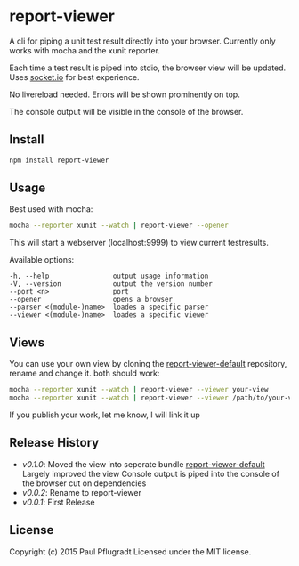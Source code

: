 # report-viewer

A cli for piping a unit test result directly into your browser.
Currently only works with mocha and the xunit reporter.

Each time a test result is piped into stdio, the browser view will be updated.
Uses [socket.io](http://socket.io/) for best experience.

No livereload needed.
Errors will be shown prominently on top.

The console output will be visible in the console of the browser.

## Install

```sh
npm install report-viewer

```

## Usage
Best used with mocha:
```sh
mocha --reporter xunit --watch | report-viewer --opener
```
This will start a webserver (localhost:9999) to view current testresults.

Available options:
```
-h, --help                output usage information
-V, --version             output the version number
--port <n>                port
--opener                  opens a browser
--parser <(module-)name>  loades a specific parser
--viewer <(module-)name>  loades a specific viewer
```

## Views

You can use your own view by cloning the [report-viewer-default](https://github.com/paulpflug/report-viewer-default) repository, rename and change it.
both should work:
```sh
mocha --reporter xunit --watch | report-viewer --viewer your-view
mocha --reporter xunit --watch | report-viewer --viewer /path/to/your-view
```

If you publish your work, let me know, I will link it up

## Release History
 - *v0.1.0*: 
   Moved the view into seperate bundle [report-viewer-default](https://github.com/paulpflug/report-viewer-default)
   Largely improved the view
   Console output is piped into the console of the browser
   cut on dependencies
 - *v0.0.2*: Rename to report-viewer
 - *v0.0.1*: First Release

## License
Copyright (c) 2015 Paul Pflugradt
Licensed under the MIT license.